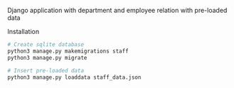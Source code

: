 Django application with department and employee relation
with pre-loaded data

Installation
```bash
# Create sqlite database
python3 manage.py makemigrations staff
python3 manage.py migrate

# Insert pre-loaded data
python3 manage.py loaddata staff_data.json
```
